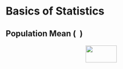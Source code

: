 # Basics of Statistics

## Population Mean (<img src="/tex/07617f9d8fe48b4a7b3f523d6730eef0.svg?invert_in_darkmode&sanitize=true" align=middle width=9.90492359999999pt height=14.15524440000002pt/>)

<p align="center"><img src="/tex/7c7fc24abf635c96ebdfd479412d3188.svg?invert_in_darkmode&sanitize=true" align=middle width=82.83571065pt height=44.89738935pt/></p>
